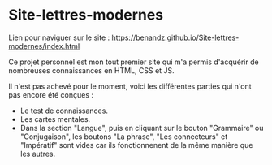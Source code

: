 # Site-lettres-modernes

Lien pour naviguer sur le site : https://benandz.github.io/Site-lettres-modernes/index.html

Ce projet personnel est mon tout premier site qui m'a permis d'acquérir de nombreuses connaissances en HTML, CSS et JS. 

Il n'est pas achevé pour le moment, voici les différentes parties qui n'ont pas encore été conçues :
- Le test de connaissances.
- Les cartes mentales.
- Dans la section "Langue", puis en cliquant sur le bouton "Grammaire" ou "Conjugaison", les boutons "La phrase", "Les connecteurs" et "Impératif" sont vides car ils fonctionnenent de la même manière que les autres.
